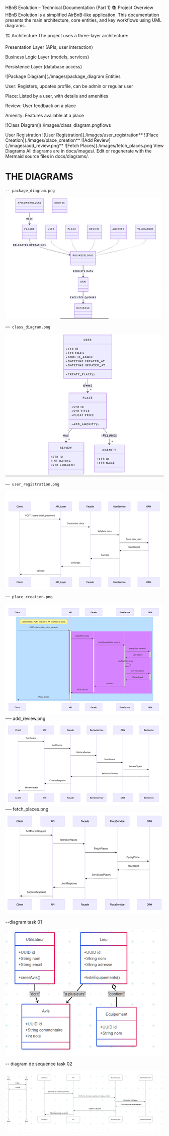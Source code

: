 HBnB Evolution – Technical Documentation (Part 1)
📚 Project Overview
HBnB Evolution is a simplified AirBnB-like application.
This documentation presents the main architecture, core entities, and key workflows using UML diagrams.

🏗️ Architecture
The project uses a three-layer architecture:

Presentation Layer (APIs, user interaction)

Business Logic Layer (models, services)

Persistence Layer (database access)

![Package Diagram](./images/package_diagram Entities

User: Registers, updates profile, can be admin or regular user

Place: Listed by a user, with details and amenities

Review: User feedback on a place

Amenity: Features available at a place

![Class Diagram](./images/class_diagram.pngflows

User Registration
![User Registration](./images/user_registration**
![Place Creation](./images/place_creation**
![Add Review](./images/add_review.png**
![Fetch Places](./images/fetch_places.png View Diagrams
All diagrams are in docs/images/.
Edit or regenerate with the Mermaid source files in docs/diagrams/.




# THE DIAGRAMS 

    -- package_diagram.png
 ![Alt text](https://github.com/MOUSSA-info/holbertonschool-hbnb/blob/9c3e42e44d08b2343d4ff63bea08c31ac1e94543/package_diagram%20.png)
    
    ── class_diagram.png
![Alt text](https://github.com/MOUSSA-info/holbertonschool-hbnb/blob/024020f0aeb23c88b5fb4789b2813ca1be67a28b/class%20diagram.png)

    ── user_registration.png
![Alt text](https://github.com/MOUSSA-info/holbertonschool-hbnb/blob/6ad5b984f1d5ee247360894f4efd27f764aefae4/%3Auser_registration.png)

    ── place_creation.png
![Alt text](https://github.com/MOUSSA-info/holbertonschool-hbnb/blob/ea887054ed7fcbd2c159862f32fcc47fa9af2440/place%20cration.png)
    ── add_review.png
![Alt text](https://github.com/MOUSSA-info/holbertonschool-hbnb/blob/f21305148fe2d05d8900d0e30569b38e81e4859c/review.png)
    ── fetch_places.png 
![Alt text](https://github.com/MOUSSA-info/holbertonschool-hbnb/blob/4051f2e7607d32468a3830153c1e2dcec80418d4/fetch_places.png)

  --diagram task 01


![Texte alternatif](https://github.com/MOUSSA-info/holbertonschool-hbnb/blob/ab3d382106cab5da9ab1b42141f6c4f16e3d0355/diagrame.png)


-- diagram de sequence task 02

![Texte alternatif](https://github.com/MOUSSA-info/holbertonschool-hbnb/blob/56eca113374202294a0f57d675bae1c20d44c731/Diagram_de_sequence.png)
